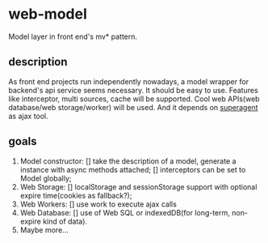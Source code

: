 # web-model
Model layer in front end's mv* pattern.

## description

As front end projects run independently nowadays, a model wrapper for backend's api service seems necessary.
It should be easy to use. Features like interceptor, multi sources, cache will be supported. Cool web APIs(web database/web storage/worker) will be used. And it depends on [superagent](https://github.com/visionmedia/superagent) as ajax tool.

## goals

1. Model constructor: 
    [] take the description of a model, generate a instance with async methods attached;
    [] interceptors can be set to Model globally; 
2. Web Storage:
    [] localStorage and sessionStorage support with optional expire time(cookies as fallback?);
3. Web Workers:
    [] use work to execute ajax calls
4. Web Database:
    [] use of Web SQL or indexedDB(for long-term, non-expire kind of data).
5. Maybe more...

